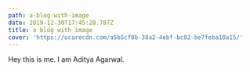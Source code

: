```yaml
---
path: a-blog-with-image
date: 2019-12-30T17:45:28.787Z
title: a blog with image
cover: 'https://ucarecdn.com/a5b5cf8b-38a2-4ebf-bc02-be7feba10a15/'
---
```

Hey this is me. I am Aditya Agarwal.
